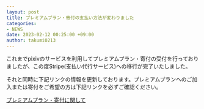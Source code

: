 ```yaml
---
layout: post
title: プレミアムプラン・寄付の支払い方法が変わりました
categories:
- NEWS
date: 2023-02-12 00:25:00 +09:00
author: takumi0213
---
```

これまでpixivのサービスを利用してプレミアムプラン・寄付の受付を行っておりましたが、この度Stripe(支払い代行サービス)への移行が完了いたしました。

それと同時に下記リンクの情報を更新しております。プレミアムプランへのご加入または寄付をご希望の方は下記リンクを必ずご確認ください。

[プレミアムプラン・寄付に関して]([https://help.sina-chan.com/category/%E3%83%97%E3%83%AC%E3%83%9F%E3%82%A2%E3%83%A0%E3%83%97%E3%83%A9%E3%83%B3/%E3%83%97%E3%83%AC%E3%83%9F%E3%82%A2%E3%83%A0%E3%83%97%E3%83%A9%E3%83%B3%E3%81%B8%E3%81%AE%E5%8A%A0%E5%85%A5%E6%96%B9%E6%B3%95](https://help.sina-chan.com/category/%E3%83%97%E3%83%AC%E3%83%9F%E3%82%A2%E3%83%A0%E3%83%97%E3%83%A9%E3%83%B3/%E3%83%97%E3%83%AC%E3%83%9F%E3%82%A2%E3%83%A0%E3%83%97%E3%83%A9%E3%83%B3-%E5%AF%84%E4%BB%98%E3%81%AB%E3%81%A4%E3%81%84%E3%81%A6))
